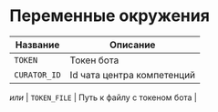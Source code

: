 # Переменные окружения

| Название     | Описание                    |
|--------------|-----------------------------|
| `TOKEN`      | Токен бота                  |
| `CURATOR_ID` | Id чата центра компетенций  |
*или*
| `TOKEN_FILE` | Путь к файлу с токеном бота |
